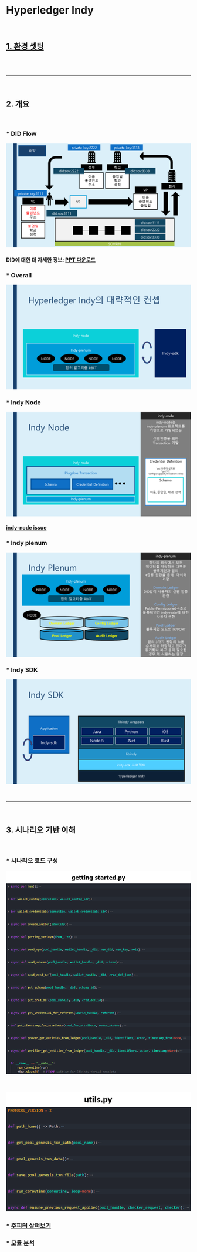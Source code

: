 # Hyperledger Indy

<br>

## [1. 환경 셋팅](./md/EnvSetting.md)

<br>
<br>
<hr>
<br>

## 2. 개요

<br>

### * DID Flow

![](./background/img/DID_Flow.png)

#### DID에 대한 더 자세한 정보: [PPT 다운로드](./background/what_is_did.pptx)

### * Overall

![](./background/img/Overall.png)

### * Indy Node

![](./background/img/indy-node_basic.png)


#### [indy-node issue](https://jira.hyperledger.org/projects/INDY/issues/INDY-2033?filter=allopenissues)

### * Indy plenum

![](./background/img/indy-plenum_basic.png)

### * Indy SDK

![](./background/img/indy-sdk_basic.png)

<br>
<hr>
<br>


## 3. 시나리오 기반 이해

<br>

### * 시나리오 코드 구성

![](./background/img/pysample/gs_python.png)

<br>

![](./background/img/pysample/gs_util_python.png)

### * [주피터 살펴보기](./sample/python/scenario/indy_scenario.ipynb)

### * [모듈 분석](./md/IndyAnalyze.md)